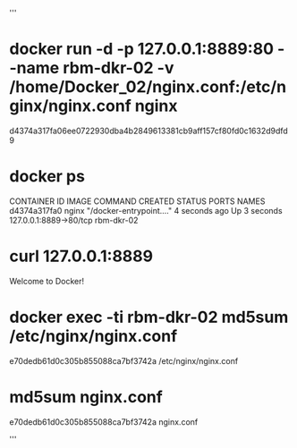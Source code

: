'''
# docker run -d -p 127.0.0.1:8889:80 --name rbm-dkr-02 -v /home/Docker_02/nginx.conf:/etc/nginx/nginx.conf nginx
d4374a317fa06ee0722930dba4b2849613381cb9aff157cf80fd0c1632d9dfd9

# docker ps
CONTAINER ID   IMAGE     COMMAND                  CREATED         STATUS         PORTS                    NAMES
d4374a317fa0   nginx     "/docker-entrypoint.…"   4 seconds ago   Up 3 seconds   127.0.0.1:8889->80/tcp   rbm-dkr-02

# curl 127.0.0.1:8889
Welcome to Docker!

# docker exec -ti rbm-dkr-02 md5sum /etc/nginx/nginx.conf
e70dedb61d0c305b855088ca7bf3742a  /etc/nginx/nginx.conf

# md5sum nginx.conf
e70dedb61d0c305b855088ca7bf3742a  nginx.conf

'''
